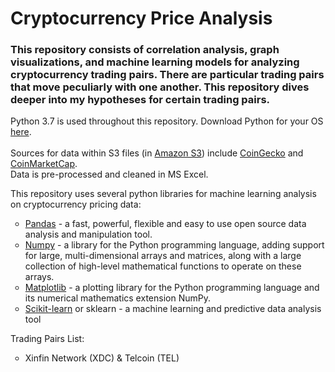 <h1>Cryptocurrency Price Analysis</h1>

<h3>This repository consists of correlation analysis, graph visualizations, and machine learning models for analyzing cryptocurrency trading pairs. There are particular trading pairs that move peculiarly with one another. This repository dives deeper into my hypotheses for certain trading pairs.</h3>

<p>Python 3.7 is used throughout this repository. Download Python for your OS <a href="https://www.python.org/downloads/">here</a>. 
    <BR><BR> Sources for data within S3 files (in <a href="https://aws.amazon.com/s3/">Amazon S3</a>) include 
<a href="https://www.coingecko.com/en">CoinGecko</a> and <a href="https://coinmarketcap.com/">CoinMarketCap</a>. 
<BR> Data is pre-processed and cleaned in MS Excel.
</p>

<p>This repository uses several python libraries for machine learning analysis on cryptocurrency pricing data:</p>
<ul style="list-style-type:circle;">
    <li><a href="https://pandas.pydata.org/">Pandas</a> - a fast, powerful, flexible and easy to use open source data analysis and manipulation tool. </li>
    <li><a href="https://numpy.org/">Numpy</a> - a library for the Python programming language, adding support for large, multi-dimensional arrays and matrices, along with a large collection of high-level mathematical functions to operate on these arrays. </li>
    <li><a href="https://matplotlib.org/">Matplotlib</a> - a plotting library for the Python programming language and its numerical mathematics extension NumPy. </li>
    <li><a href="https://scikit-learn.org/stable/index.html">Scikit-learn</a> or sklearn - a machine learning and predictive data analysis tool</li>
</ul>

<p>Trading Pairs List:</p>
<ul style="list-style-type:circle;">
    <li>Xinfin Network (XDC) &amp; Telcoin (TEL) </li>
</ul>
